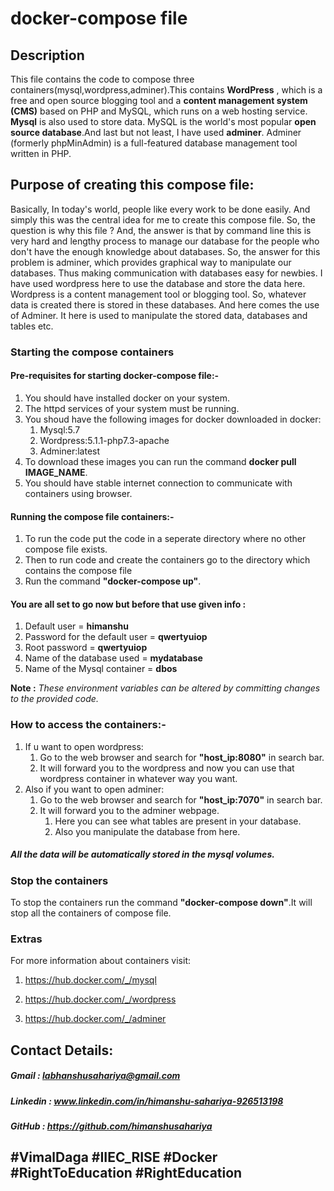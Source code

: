 # docker-compose file
## Description
This file contains the code to compose three containers(mysql,wordpress,adminer).This contains **WordPress** , which is a free and open source blogging tool and a **content management system (CMS)** based on PHP and MySQL, which runs on a web hosting service. **Mysql** is also used to store data. MySQL is the world's most popular **open source database**.And last but not least, I have used **adminer**. Adminer (formerly phpMinAdmin) is a full-featured database management tool written in PHP.
## Purpose of creating this compose file:
Basically, In today's world, people like every work to be done easily. And simply this was the central idea for me to create this compose file. So, the question is why this file ? 
    And, the answer is that by command line this is very hard and lengthy process to manage our database for the people who don't
have the enough knowledge about databases. So, the answer for this problem is adminer, which provides graphical way to manipulate our databases. Thus making communication with databases easy for newbies.
    I have used wordpress here to use the database and store the data here. Wordpress is a content management tool or blogging tool. So, whatever data is created there is stored in these databases. And here comes the use of Adminer. It here is used to manipulate the stored data, databases and tables etc.
### Starting the compose containers

#### Pre-requisites for starting docker-compose file:-

1. You should have installed docker on your system.
1. The httpd services of your system must be running.
1. You shoud have the following images for docker downloaded in docker:
    1. Mysql:5.7
    1. Wordpress:5.1.1-php7.3-apache
    1. Adminer:latest
1. To download these images you can run the command **docker pull IMAGE_NAME**.
1. You should have stable internet connection to communicate with containers using browser.

#### Running the compose file containers:-
1. To run the code put the code in a seperate directory where no other compose file exists. 
1. Then to run code and create the containers go to the directory which contains the compose file
1. Run the command **"docker-compose up"**.

#### You are all set to go now but before that use given info :
1. Default user = **himanshu**
1. Password for the default user = **qwertyuiop**  
1. Root password = **qwertyuiop**
1. Name of the database used = **mydatabase**
1. Name of the Mysql container = **dbos**

**Note :** *These environment variables can be altered by committing changes to the provided code.*

### How to access the containers:-
1. If u want to open wordpress:
    1. Go to the web browser and search for **"host_ip:8080"** in search bar.
    1. It will forward you to the wordpress and now you can use that wordpress container in whatever way you want.
1. Also if you want to open adminer:
    1. Go to the web browser and search for **"host_ip:7070"** in search bar.
    1. It will forward you to the adminer webpage.
        1. Here you can see what tables are present in your database.
        1. Also you manipulate the database from here.

##### All the data will be automatically stored in the mysql volumes.

### Stop the containers
To stop the containers run the command **"docker-compose down"**.It will stop all the containers of compose file.

### Extras
For more information about containers visit:

1. https://hub.docker.com/_/mysql

2. https://hub.docker.com/_/wordpress

3. https://hub.docker.com/_/adminer 

## Contact Details:

##### Gmail :  labhanshusahariya@gmail.com
##### Linkedin : www.linkedin.com/in/himanshu-sahariya-926513198
##### GitHub : https://github.com/himanshusahariya


## #VimalDaga #IIEC_RISE #Docker #RightToEducation #RightEducation


